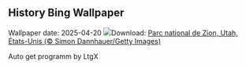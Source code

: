 ## History Bing Wallpaper
Wallpaper date: 2025-04-20
![](https://www.bing.com/th?id=OHR.ZionValley_FR-CA5154039067_UHD.jpg&w=1000)Download: [Parc national de Zion, Utah, États-Unis (© Simon Dannhauer/Getty Images)](https://www.bing.com/th?id=OHR.ZionValley_FR-CA5154039067_UHD.jpg)

Auto get programm by LtgX
